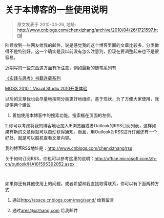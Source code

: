# 关于本博客的一些使用说明 
> 原文发表于 2010-04-26, 地址: http://www.cnblogs.com/chenxizhang/archive/2010/04/26/1721597.html 



陆续收到一些网友给我的邮件，说是感觉我的这个博客里面的文章比较多，分类做得不是特别好。这一个确实是我以前没有怎么注意到，但现在要调整起来也不是很容易。


近期写的一些东西这方面有所注意，例如最新的随笔系列有


[《实践与思考》书籍连载系列](http://www.cnblogs.com/chenxizhang/category/250732.html)


[MOSS 2010：Visual Studio 2010开发体验](http://www.cnblogs.com/chenxizhang/category/243016.html)


以后的文章我也会尽量地按照分类更好地组织。基于现状，为了方便大家使用，我提供两个建议


1. 善加使用本博客中的搜索功能。搜索框在页面的左侧。


2.你可以考虑将我的博客地址加入IE浏览器或者Outlook的RSS订阅列表，这样如果有新的文章你就可以自动获得通知。而且，用Outlook对RSS进行订阅还有一个好处，就是可以脱机查看文章内容。


我的博客RSS地址是：<http://www.cnblogs.com/chenxizhang/rss>


关于如何订阅RSS，你也可以参考这里的说明：<http://office.microsoft.com/zh-cn/outlook/HA101595392052.aspx>


 


如果你还有其他使用上的问题，或者希望和我直接取得联系，你可以有下面两种方式


1. 通过<http://space.cnblogs.com/msg/send/> 给我留言


2. 通过[ares@xizhang.com](mailto:ares@xizhang.com) 给我邮件

  
  
 